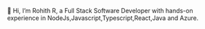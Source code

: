 👋 Hi, 
I’m Rohith R, a Full Stack Software Developer with hands-on experience in NodeJs,Javascript,Typescript,React,Java and Azure. 

<!---
rrohith-git/rrohith-git is a ✨ special ✨ repository because its `README.md` (this file) appears on your GitHub profile.
You can click the Preview link to take a look at your changes.
--->
